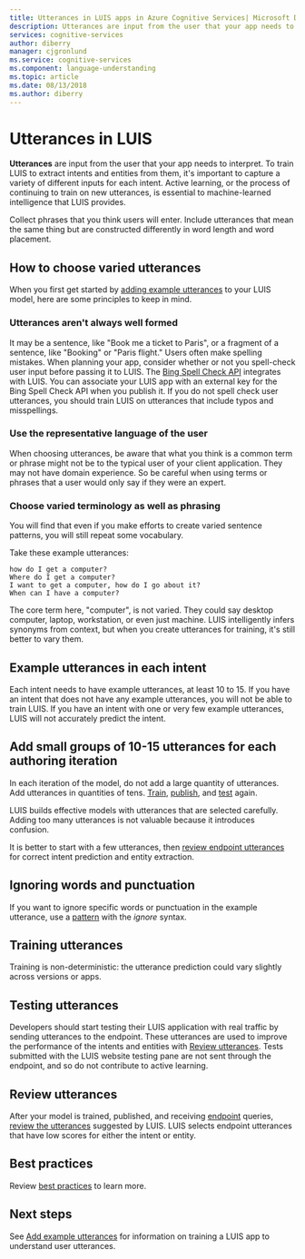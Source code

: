 ```yaml
---
title: Utterances in LUIS apps in Azure Cognitive Services| Microsoft Docs
description: Utterances are input from the user that your app needs to interpret. To train LUIS to extract intents and entities from them, it's important to capture a variety of different inputs for each intent. Active learning, or the process of continuing to train on new utterances, is essential to machine-learned intelligence that LUIS provides. Collect phrases that you think users will enter. Include utterances that mean the same thing but are constructed differently in word length and word placement.
services: cognitive-services
author: diberry
manager: cjgronlund
ms.service: cognitive-services
ms.component: language-understanding
ms.topic: article
ms.date: 08/13/2018
ms.author: diberry
---
```

# Utterances in LUIS

**Utterances** are input from the user that your app needs to interpret. To train LUIS to extract intents and entities from them, it's important to capture a variety of different inputs for each intent. Active learning, or the process of continuing to train on new utterances, is essential to machine-learned intelligence that LUIS provides.

Collect phrases that you think users will enter. Include utterances that mean the same thing but are constructed differently in word length and word placement. 

## How to choose varied utterances
When you first get started by [adding example utterances](luis-how-to-add-example-utterances.md) to your LUIS model, here are some principles to keep in mind.

### Utterances aren't always well formed
It may be a sentence, like "Book me a ticket to Paris", or a fragment of a sentence, like "Booking" or "Paris flight."  Users often make spelling mistakes. When planning your app, consider whether or not you spell-check user input before passing it to LUIS. The [Bing Spell Check API][BingSpellCheck] integrates with LUIS. You can associate your LUIS app with an external key for the Bing Spell Check API when you publish it. If you do not spell check user utterances, you should train LUIS on utterances that include typos and misspellings.

### Use the representative language of the user
When choosing utterances, be aware that what you think is a common term or phrase might not be to the typical user of your client application. They may not have domain experience. So be careful when using terms or phrases that a user would only say if they were an expert.

### Choose varied terminology as well as phrasing
You will find that even if you make efforts to create varied sentence patterns, you will still repeat some vocabulary.

Take these example utterances:
```
how do I get a computer?
Where do I get a computer?
I want to get a computer, how do I go about it?
When can I have a computer? 
```
The core term here, "computer", is not varied. They could say desktop computer, laptop, workstation, or even just machine. LUIS intelligently infers synonyms from context, but when you create utterances for training, it's still better to vary them.

## Example utterances in each intent
Each intent needs to have example utterances, at least 10 to 15. If you have an intent that does not have any example utterances, you will not be able to train LUIS. If you have an intent with one or very few example utterances, LUIS will not accurately predict the intent. 

## Add small groups of 10-15 utterances for each authoring iteration
In each iteration of the model, do not add a large quantity of utterances. Add utterances in quantities of tens. [Train](luis-how-to-train.md), [publish](luis-how-to-publish-app.md), and [test](luis-interactive-test.md) again.  

LUIS builds effective models with utterances that are selected carefully. Adding too many utterances is not valuable because it introduces confusion.  

It is better to start with a few utterances, then [review endpoint utterances](luis-how-to-review-endoint-utt.md) for correct intent prediction and entity extraction.

## Ignoring words and punctuation
If you want to ignore specific words or punctuation in the example utterance, use a [pattern](luis-concept-patterns.md#pattern-syntax) with the _ignore_ syntax. 

## Training utterances
Training is non-deterministic: the utterance prediction could vary slightly across versions or apps.

## Testing utterances 

Developers should start testing their LUIS application with real traffic by sending utterances to the endpoint. These utterances are used to improve the performance of the intents and entities with [Review utterances](luis-how-to-review-endoint-utt.md). Tests submitted with the LUIS website testing pane are not sent through the endpoint, and so do not contribute to active learning. 

## Review utterances
After your model is trained, published, and receiving [endpoint](luis-glossary.md#endpoint) queries, [review the utterances](luis-how-to-review-endoint-utt.md) suggested by LUIS. LUIS selects endpoint utterances that have low scores for either the intent or entity. 

## Best practices
Review [best practices](luis-concept-best-practices.md) to learn more.

## Next steps
See [Add example utterances](luis-how-to-add-example-utterances.md) for information on training a LUIS app to understand user utterances.

[BingSpellCheck]: https://docs.microsoft.com/azure/cognitive-services/bing-spell-check/proof-text